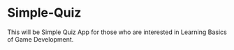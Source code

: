 # Simple-Quiz
This will be Simple Quiz App for those who are interested in Learning Basics of Game Development.
